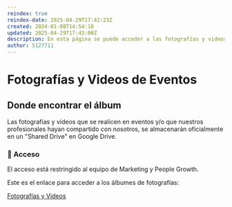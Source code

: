 ```yaml
---
reindex: true
reindex-date: 2025-04-29T17:42:23Z
created: 2024-01-08T14:54:18
updated: 2025-04-29T17:43:00Z
description: En esta página se puede acceder a las fotografías y videos de los eventos de 23people
author: 5127711
---
```


# Fotografías y Videos de Eventos

## Donde encontrar el álbum

Las fotografías y videos que se realicen en eventos y/o que nuestros
profesionales hayan compartido con nosotros, se almacenarán oficialmente en un
"Shared Drive" en Google Drive.

### 🚧 Acceso

El acceso está restringido al equipo de Marketing y People Growth.

Este es el enlace para acceder a los álbumes de fotografías:

[Fotografías y
Videos](https://drive.google.com/drive/u/0/folders/0AG1PU5OhM1ewUk9PVA)
